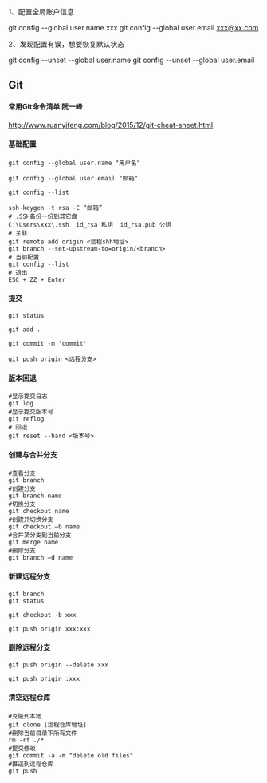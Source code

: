 1、配置全局账户信息

git config --global user.name xxx
git config --global user.email xxx@xx.com

2、发现配置有误，想要恢复默认状态

git config --unset --global user.name
git config --unset --global user.email

## Git

#### 常用Git命令清单 阮一峰

http://www.ruanyifeng.com/blog/2015/12/git-cheat-sheet.html

#### 基础配置

```
git config --global user.name "用户名"

git config --global user.email "邮箱"

git config --list

ssh-keygen -t rsa -C “邮箱”
# .SSH备份一份到其它盘
C:\Users\xxx\.ssh  id_rsa 私钥  id_rsa.pub 公钥
# 关联
git remote add origin <远程shh地址>
git branch --set-upstream-to=origin/<branch>
# 当前配置
git config --list
# 退出
ESC + ZZ + Enter
```

#### 提交
```
git status

git add .

git commit -m 'commit'

git push origin <远程分支>
```

#### 版本回退
```
#显示提交日志
git log
#显示提交版本号
git reflog
# 回退
git reset --hard <版本号>
```

#### 创建与合并分支
```
#查看分支
git branch
#创建分支
git branch name
#切换分支
git checkout name
#创建并切换分支
git checkout –b name
#合并某分支到当前分支
git merge name
#删除分支
git branch –d name
```

#### 新建远程分支

```
git branch
git status
```

```
git checkout -b xxx

git push origin xxx:xxx
```
#### 删除远程分支

```
git push origin --delete xxx

git push origin :xxx
```

#### 清空远程仓库
```
#克隆到本地
git clone [远程仓库地址]
#删除当前目录下所有文件
rm -rf ./*
#提交修改
git commit -a -m "delete old files"
#推送到远程仓库
git push
```